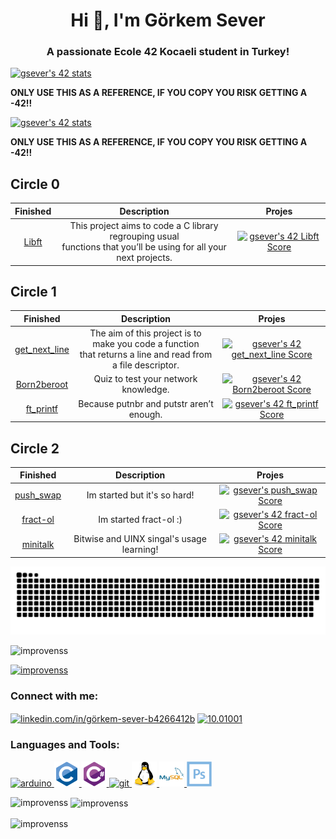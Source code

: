 <h1 align="center">Hi 👋, I'm Görkem Sever</h1>
<h3 align="center">A passionate Ecole 42 Kocaeli student in Turkey!</h3>

[![gsever's 42 stats](https://badge42.vercel.app/api/v2/cl1m41hqg003409l9rs91d7fl/stats?cursusId=21&coalitionId=undefined)](https://profile.intra.42.fr/users/gsever)


**ONLY USE THIS AS A REFERENCE, IF YOU COPY YOU RISK GETTING A -42!!**


[![gsever's 42 stats](https://badge42.vercel.app/api/v2/cl1m41hqg003409l9rs91d7fl/stats?cursusId=21&coalitionId=undefined)](https://profile.intra.42.fr/users/gsever)


**ONLY USE THIS AS A REFERENCE, IF YOU COPY YOU RISK GETTING A -42!!**


## Circle 0

|			Finished				| Description	| Projes |
|:---------------:|:-----------:|:----:|
[Libft](https://github.com/Improvenss/libft) | This project aims to code a C library regrouping usual<br>functions that you’ll be using for all your next projects. | [![gsever's 42 Libft Score](https://badge42.vercel.app/api/v2/cl1m41hqg003409l9rs91d7fl/project/2473097)](https://projects.intra.42.fr/42cursus-libft/gsever) |

## Circle 1
|			Finished				| Description	| Projes |
|:---------------:|:-----------:|:----:|
[get_next_line](https://github.com/Improvenss/get_next_line) | The aim of this project is to make you code a function<br>that returns a line and read from a file descriptor. | [![gsever's 42 get_next_line Score](https://badge42.vercel.app/api/v2/cl1m41hqg003409l9rs91d7fl/project/2498701)](https://projects.intra.42.fr/42cursus-get_next_line/gsever) |
[Born2beroot](https://github.com/Improvenss/main42gsever/tree/main/ready-for-pusht/born2beroot) | Quiz to test your network knowledge. | [![gsever's 42 Born2beroot Score](https://badge42.vercel.app/api/v2/cl1m41hqg003409l9rs91d7fl/project/2528574)](https://projects.intra.42.fr/projects/born2beroot/gsever) |
[ft_printf](https://github.com/Improvenss/ft_printf) | Because putnbr and putstr aren’t enough. | [![gsever's 42 ft_printf Score](https://badge42.vercel.app/api/v2/cl1m41hqg003409l9rs91d7fl/project/2513675)](https://projects.intra.42.fr/42cursus-ft_printf/gsever)|


## Circle 2
|			Finished				| Description	| Projes |
|:---------------:|:-----------:|:----:|
[push_swap](https://github.com/Improvenss/main42gsever/tree/main/ready-for-pusht/push_swap) | Im started but it's so hard! | [![gsever's push_swap Score](https://badge42.vercel.app/api/v2/cl1m41hqg003409l9rs91d7fl/project/2592042)](https://projects.intra.42.fr/42cursus-push_swap/gsever) |
[fract-ol](https://github.com/Improvenss/fract-ol) | Im started fract-ol :) | [![gsever's 42 fract-ol Score](https://badge42.vercel.app/api/v2/cl1m41hqg003409l9rs91d7fl/project/2568174)](https://projects.intra.42.fr/42cursus-fract-ol/gsever)|
[minitalk](https://github.com/Improvenss/minitalk) | Bitwise and UINX singal's usage learning!| [![gsever's 42 minitalk Score](https://badge42.vercel.app/api/v2/cl1m41hqg003409l9rs91d7fl/project/2556398)](https://projects.intra.42.fr/projects/minitalk/gsever) |


<p align="center"><img src="https://github.com/Improvenss/Improvenss/blob/main/snakebro.svg"></p>

<p align="left"> <img src="https://komarev.com/ghpvc/?username=improvenss&label=Profile%20views&color=0e75b6&style=flat" alt="improvenss" /> </p>

<p align="left"> <a href="https://github.com/ryo-ma/github-profile-trophy"><img src="https://github-profile-trophy.vercel.app/?username=improvenss" alt="improvenss" /></a> </p>

<h3 align="left">Connect with me:</h3>
<p align="left">
<a href="https://linkedin.com/in/linkedin.com/in/görkem-sever-b4266412b" target="blank"><img align="center" src="https://raw.githubusercontent.com/rahuldkjain/github-profile-readme-generator/master/src/images/icons/Social/linked-in-alt.svg" alt="linkedin.com/in/görkem-sever-b4266412b" height="30" width="40" /></a>
<a href="https://instagram.com/10.01001" target="blank"><img align="center" src="https://raw.githubusercontent.com/rahuldkjain/github-profile-readme-generator/master/src/images/icons/Social/instagram.svg" alt="10.01001" height="30" width="40" /></a>
</p>

<h3 align="left">Languages and Tools:</h3>
<p align="left"> <a href="https://www.arduino.cc/" target="_blank" rel="noreferrer"> <img src="https://cdn.worldvectorlogo.com/logos/arduino-1.svg" alt="arduino" width="40" height="40"/> </a> <a href="https://www.cprogramming.com/" target="_blank" rel="noreferrer"> <img src="https://raw.githubusercontent.com/devicons/devicon/master/icons/c/c-original.svg" alt="c" width="40" height="40"/> </a> <a href="https://www.w3schools.com/cs/" target="_blank" rel="noreferrer"> <img src="https://raw.githubusercontent.com/devicons/devicon/master/icons/csharp/csharp-original.svg" alt="csharp" width="40" height="40"/> </a> <a href="https://git-scm.com/" target="_blank" rel="noreferrer"> <img src="https://www.vectorlogo.zone/logos/git-scm/git-scm-icon.svg" alt="git" width="40" height="40"/> </a> <a href="https://www.linux.org/" target="_blank" rel="noreferrer"> <img src="https://raw.githubusercontent.com/devicons/devicon/master/icons/linux/linux-original.svg" alt="linux" width="40" height="40"/> </a> <a href="https://www.mysql.com/" target="_blank" rel="noreferrer"> <img src="https://raw.githubusercontent.com/devicons/devicon/master/icons/mysql/mysql-original-wordmark.svg" alt="mysql" width="40" height="40"/> </a> <a href="https://www.photoshop.com/en" target="_blank" rel="noreferrer"> <img src="https://raw.githubusercontent.com/devicons/devicon/master/icons/photoshop/photoshop-line.svg" alt="photoshop" width="40" height="40"/> </a> </p>

<p><img align="left" src="https://github-readme-stats.vercel.app/api/top-langs?username=improvenss&show_icons=true&locale=en&layout=compact" alt="improvenss" /></p>

<p>&nbsp;<img align="center" src="https://github-readme-stats.vercel.app/api?username=improvenss&show_icons=true&locale=en" alt="improvenss" /></p>

<p><img align="center" src="https://github-readme-streak-stats.herokuapp.com/?user=improvenss&" alt="improvenss" /></p>
